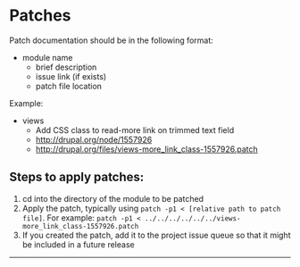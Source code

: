# Patches

Patch documentation should be in the following format:

* module name
  * brief description
  * issue link (if exists)
  * patch file location

Example:

* views
  * Add CSS class to read-more link on trimmed text field
  * http://drupal.org/node/1557926
  * http://drupal.org/files/views-more_link_class-1557926.patch

## Steps to apply patches:

  1. cd into the directory of the module to be patched
  2. Apply the patch, typically using `patch -p1 < [relative path to patch file]`. For example:
     `patch -p1 < ../../../../../../views-more_link_class-1557926.patch`
  3. If you created the patch, add it to the project issue queue so that it might be included in a future release

---
